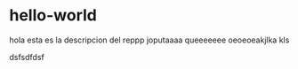 # hello-world
hola esta es la descripcion del reppp
joputaaaa queeeeeee oeoeoeakjlka
kls



dsfsdfdsf

